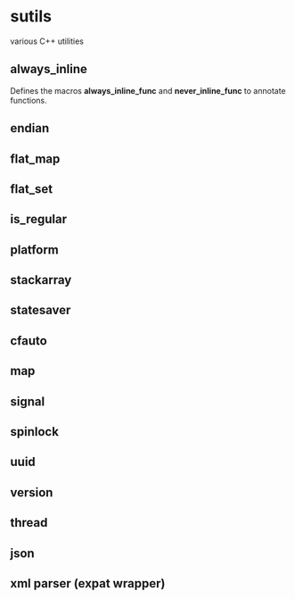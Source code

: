# sutils
various C++ utilities


## always_inline

Defines the macros **always_inline_func** and **never_inline_func** to annotate
functions.

## endian
## flat_map
## flat_set
## is_regular
## platform
## stackarray
## statesaver
## cfauto
## map
## signal
## spinlock
## uuid
## version
## thread
## json
## xml parser (expat wrapper)